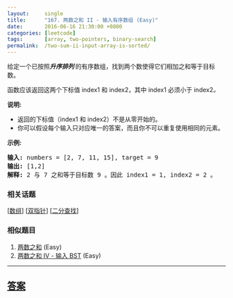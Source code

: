 ```yaml
---
layout:     single
title:      "167. 两数之和 II - 输入有序数组 (Easy)"
date:       2016-06-16 21:30:00 +0800
categories: [leetcode]
tags:       [array, two-pointers, binary-search]
permalink:  /two-sum-ii-input-array-is-sorted/
---
```


<p>给定一个已按照<strong><em>升序排列</em>&nbsp;</strong>的有序数组，找到两个数使得它们相加之和等于目标数。</p>

<p>函数应该返回这两个下标值<em> </em>index1 和 index2，其中 index1&nbsp;必须小于&nbsp;index2<em>。</em></p>

<p><strong>说明:</strong></p>

<ul>
	<li>返回的下标值（index1 和 index2）不是从零开始的。</li>
	<li>你可以假设每个输入只对应唯一的答案，而且你不可以重复使用相同的元素。</li>
</ul>

<p><strong>示例:</strong></p>

<pre><strong>输入:</strong> numbers = [2, 7, 11, 15], target = 9
<strong>输出:</strong> [1,2]
<strong>解释:</strong> 2 与 7 之和等于目标数 9 。因此 index1 = 1, index2 = 2 。</pre>

### 相关话题
  [[数组](https://github.com/openset/leetcode/tree/master/tag/array/README.md)]
  [[双指针](https://github.com/openset/leetcode/tree/master/tag/two-pointers/README.md)]
  [[二分查找](https://github.com/openset/leetcode/tree/master/tag/binary-search/README.md)]

### 相似题目
  1. [两数之和](/two-sum) (Easy)
  1. [两数之和 IV - 输入 BST](/two-sum-iv-input-is-a-bst) (Easy)

---

## [答案](https://github.com/openset/leetcode/tree/master/problems/two-sum-ii-input-array-is-sorted)
